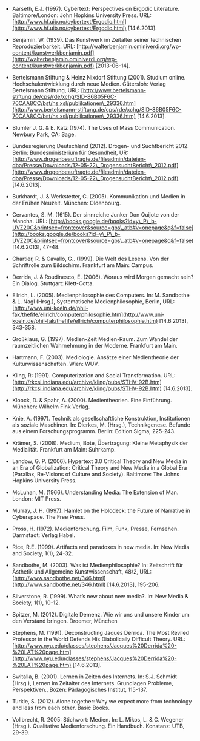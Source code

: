 <!-- filename: 99_Literatur.md -->
<!-- title: Literatur -->

- Aarseth, E.J. (1997). Cybertext: Perspectives on Ergodic Literature. Baltimore/London: John Hopkins University Press. URL: [http://www.hf.uib.no/cybertext/Ergodic.html](http://www.hf.uib.no/cybertext/Ergodic.html) \[14.6.2013].

- Benjamin. W. (1939). Das Kunstwerk im Zeitalter seiner technischen Reproduzierbarkeit. URL: [http://walterbenjamin.ominiverdi.org/wp-content/kunstwerkbenjamin.pdf](http://walterbenjamin.ominiverdi.org/wp-content/kunstwerkbenjamin.pdf) \[2013-06-14].

- Bertelsmann Stiftung & Heinz Nixdorf Stiftung (2001). Studium online. Hochschulentwicklung durch neue Medien. Gütersloh: Verlag Bertelsmann Stiftung, URL: [http://www.bertelsmann-stiftung.de/cps/rde/xchg/SID-86B05F6C-70CAA8CC/bst/hs.xsl/publikationen\_29336.htm](http://www.bertelsmann-stiftung.de/cps/rde/xchg/SID-86B05F6C-70CAA8CC/bst/hs.xsl/publikationen\_29336.htm) \[14.6.2013].

- Blumler J. G. & E. Katz (1974). The Uses of Mass Communication. Newbury Park, CA: Sage.

- Bundesregierung Deutschland (2012). Drogen- und Suchtbericht 2012. Berlin: Bundesministerium für Gesundheit, UR: [http://www.drogenbeauftragte.de/fileadmin/dateien-dba/Presse/Downloads/12-05-22\_DrogensuchtBericht\_2012.pdf](http://www.drogenbeauftragte.de/fileadmin/dateien-dba/Presse/Downloads/12-05-22\_DrogensuchtBericht\_2012.pdf) \[14.6.2013].

- Burkhardt, J. & Werkstetter, C. (2005). Kommunikation und Medien in der Frühen Neuzeit. München: Oldenbourg.

- Cervantes, S. M. (1615). Der sinnreiche Junker Don Quijote von der Mancha. URL: [http://books.google.de/books?id=y\_P\_b-UVZ20C&printsec=frontcover&source=gbs\_atb#v=onepage&q&f=false](http://books.google.de/books?id=y\_P\_b-UVZ20C&printsec=frontcover&source=gbs\_atb#v=onepage&q&f=false) \[14.6.2013], 47-48.

- Chartier, R. & Cavallo, G.. (1999). Die Welt des Lesens. Von der Schriftrolle zum Bildschirm. Frankfurt am Main: Campus.

- Derrida, J. & Roudinesco, E. (2006). Woraus wird Morgen gemacht sein? Ein Dialog. Stuttgart: Klett-Cotta.

- Ellrich, L. (2005). Medienphilosophie des Computers. In: M. Sandbothe & L. Nagl (Hrsg.), Systematische Medienphilosophie, Berlin, URL: [http://www.uni-koeln.de/phil-fak/thefife/ellrich/computerphilosophie.htm](http://www.uni-koeln.de/phil-fak/thefife/ellrich/computerphilosophie.htm) \[14.6.2013], 343-358.

- Großklaus, G. (1997). Medien-Zeit Medien-Raum. Zum Wandel der raumzeitlichen Wahrnehmung in der Moderne. Frankfurt am Main.

- Hartmann, F. (2003). Mediologie. Ansätze einer Medientheorie der Kulturwissenschaften. Wien: WUV.

- Kling, R: (1991). Computerization and Social Transformation. URL: [http://rkcsi.indiana.edu/archive/kling/pubs/STHV-92B.htm](http://rkcsi.indiana.edu/archive/kling/pubs/STHV-92B.htm) \[14.6.2013].

- Kloock, D. & Spahr, A. (2000). Medientheorien. Eine Einführung. München: Wilhelm Fink Verlag.

- Knie, A. (1997). Technik als gesellschaftliche Konstruktion, Institutionen als soziale Maschinen. In: Dierkes, M. (Hrsg.), Technikgenese. Befunde aus einem Forschungsprogramm. Berlin: Edition Sigma, 225-243.

- Krämer, S. (2008). Medium, Bote, Übertragung: Kleine Metaphysik der Medialität. Frankfurt am Main: Suhrkamp.

- Landow, G. P. (2006). Hypertext 3.0 Critical Theory and New Media in an Era of Globalization: Critical Theory and New Media in a Global Era (Parallax, Re-Visions of Culture and Society). Baltimore: The Johns Hopkins University Press.

- McLuhan, M. (1966). Understanding Media: The Extension of Man. London: MIT Press.

- Murray, J. H. (1997). Hamlet on the Holodeck: the Future of Narrative in Cyberspace. The Free Press.

- Pross, H. (1972). Medienforschung. Film, Funk, Presse, Fernsehen. Darmstadt: Verlag Habel.

- Rice, R.E. (1999). Artifacts and paradoxes in new media. In: New Media and Society, 1(1), 24-32.

- Sandbothe, M. (2003). Was ist Medienphilosophie? In: Zeitschrift für Ästhetik und Allgemeine Kunstwissenschaft, 48/2, URL: [http://www.sandbothe.net/346.html](http://www.sandbothe.net/346.html) \[14.6.2013], 195-206.

- Silverstone, R. (1999). What’s new about new media?. In: New Media & Society, 1(1), 10-12.

- Spitzer, M. (2012). Digitale Demenz. Wie wir uns und unsere Kinder um den Verstand bringen. Droemer, München

- Stephens, M. (1991). Deconstructing Jaques Derrida. The Most Reviled Professor in the World Defends His Diabolically Difficult Theory. URL: [http://www.nyu.edu/classes/stephens/Jacques%20Derrida%20-%20LAT%20page.htm](http://www.nyu.edu/classes/stephens/Jacques%20Derrida%20-%20LAT%20page.htm) \[14.6.2013].

- Switalla, B. (2001). Lernen in Zeiten des Internets. In: S.J. Schmidt (Hrsg.), Lernen im Zeitalter des Internets. Grundlagen Probleme, Perspektiven., Bozen: Pädagogisches Institut, 115-137.

- Turkle, S. (2012). Alone together: Why we expect more from technology and less from each other. Basic Books.

- Vollbrecht, R. 2005: Stichwort: Medien. In: L. Mikos, L. & C. Wegener (Hrsg.). Qualitative Medienforschung. Ein Handbuch. Konstanz: UTB, 29-39.
